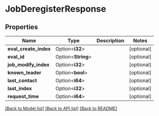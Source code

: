 # JobDeregisterResponse

## Properties

Name | Type | Description | Notes
------------ | ------------- | ------------- | -------------
**eval_create_index** | Option<**i32**> |  | [optional]
**eval_id** | Option<**String**> |  | [optional]
**job_modify_index** | Option<**i32**> |  | [optional]
**known_leader** | Option<**bool**> |  | [optional]
**last_contact** | Option<**i64**> |  | [optional]
**last_index** | Option<**i32**> |  | [optional]
**request_time** | Option<**i64**> |  | [optional]

[[Back to Model list]](../README.md#documentation-for-models) [[Back to API list]](../README.md#documentation-for-api-endpoints) [[Back to README]](../README.md)


